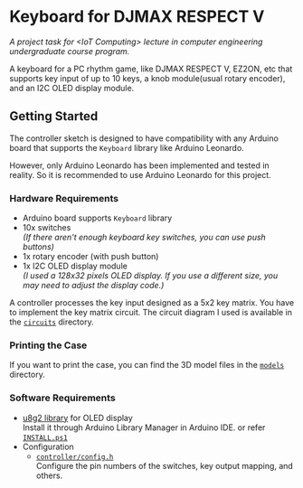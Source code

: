# Keyboard for DJMAX RESPECT V

_A project task for &lt;IoT Computing&gt; lecture in computer engineering undergraduate course program._

A keyboard for a PC rhythm game, like DJMAX RESPECT V, EZ2ON, etc that supports key input of up to 10 keys, a knob module(usual rotary encoder), and an I2C OLED display module.

## Getting Started

The controller sketch is designed to have compatibility with any Arduino board that supports the `Keyboard` library like Arduino Leonardo.

However, only Arduino Leonardo has been implemented and tested in reality. So it is recommended to use Arduino Leonardo for this project.

### Hardware Requirements
- Arduino board supports `Keyboard` library  
- 10x switches  
    _(If there aren't enough keyboard key switches, you can use push buttons)_
- 1x rotary encoder (with push button)
- 1x I2C OLED display module  
    _(I used a 128x32 pixels OLED display. If you use a different size, you may need to adjust the display code.)_

A controller processes the key input designed as a 5x2 key matrix. You have to implement the key matrix circuit. The circuit diagram I used is available in the [`circuits`](./circuits/) directory.

### Printing the Case

If you want to print the case, you can find the 3D model files in the [`models`](./models/) directory.

### Software Requirements

- [u8g2 library](https://github.com/olikraus/u8g2) for OLED display  
    Install it through Arduino Library Manager in Arduino IDE. or refer [`INSTALL.ps1`](./INSTALL.ps1)  
- Configuration
    - [`controller/config.h`](./controller/config.h)  
        Configure the pin numbers of the switches, key output mapping, and others.
